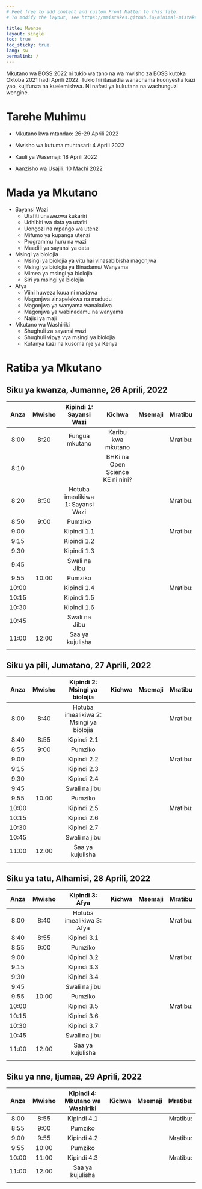 ```yaml
---
# Feel free to add content and custom Front Matter to this file.
# To modify the layout, see https://mmistakes.github.io/minimal-mistakes/docs/layouts/

title: Mwanzo
layout: single
toc: true
toc_sticky: true
lang: sw
permalink: /
---
```


Mkutano wa BOSS 2022 ni tukio wa tano na wa mwisho za BOSS kutoka Oktoba 2021 hadi Aprili 2022.  Tukio hii itasaidia wanachama kuonyesha kazi yao, kujifunza na kuelemishwa. Ni nafasi ya kukutana na wachunguzi wengine.

# Tarehe Muhimu

- Mkutano kwa mtandao: 26-29 Aprili 2022

- Mwisho wa kutuma muhtasari: 4 Aprili 2022

- Kauli ya Wasemaji: 18 Aprili 2022

- Aanzisho wa Usajili: 10 Machi 2022

# Mada ya Mkutano

- Sayansi Wazi
    - Utafiti unawezwa kukariri
    - Udhibiti wa data ya utafiti
    - Uongozi na mpango wa utenzi
    - Mifumo ya kupanga utenzi
    - Programmu huru na wazi
    - Maadili ya sayansi ya data
- Msingi ya biolojia
    - Msingi ya biolojia ya vitu hai vinasabibisha magonjwa
    - Msingi ya biolojia ya Binadamu/ Wanyama
    - Mimea ya msingi ya biolojia
    - Siri ya msingi ya biolojia
- Afya
    - Viini huweza kuua ni madawa
    - Magonjwa zinapelekwa na madudu
    - Magonjwa ya wanyama wanakulwa
    - Magonjwa ya wabinadamu na wanyama
    - Najisi ya maji
- Mkutano wa Washiriki
    - Shughuli za sayansi wazi
    - Shughuli vipya vya msingi ya biolojia
    - Kufanya kazi na kusoma nje ya Kenya

# Ratiba ya Mkutano

## Siku ya kwanza, Jumanne, 26 Aprili, 2022

|Anza |Mwisho |Kipindi 1: Sayansi Wazi|Kichwa|Msemaji|Mratibu|
|:---:|:---:|:---:|:---:|:---:|:---:|
|8:00|8:20|Fungua mkutano|Karibu kwa mkutano| |Mratibu:|
|8:10| | |BHKi na Open Science KE ni nini?| | |
|8:20|8:50|Hotuba imealikiwa 1: Sayansi Wazi| | |Mratibu:|
|8:50|9:00|Pumziko| | | |
|9:00| |Kipindi 1.1| | |Mratibu:|
|9:15| |Kipindi 1.2| | | |
|9:30| |Kipindi 1.3| | | |
|9:45| |Swali na Jibu| | | |
|9:55|10:00|Pumziko| | | |
|10:00| |Kipindi 1.4| | |Mratibu:|
|10:15| |Kipindi 1.5| | | |
|10:30| |Kipindi 1.6| | | |
|10:45| |Swali na Jibu| | | |
|11:00|12:00|Saa ya kujulisha| | | |
| | | | | | |

## Siku ya pili, Jumatano, 27 Aprili, 2022

|Anza |Mwisho |Kipindi 2: Msingi ya biolojia|Kichwa|Msemaji|Mratibu|
|:---:|:---:|:---:|:---:|:---:|:---:|
|8:00|8:40|Hotuba imealikiwa 2: Msingi ya biolojia| | |Mratibu:|
|8:40|8:55|Kipindi 2.1| | | |
|8:55|9:00|Pumziko| | | |
|9:00| |Kipindi 2.2| | |Mratibu:|
|9:15| |Kipindi 2.3| | | |
|9:30| |Kipindi 2.4| | | |
|9:45| |Swali na jibu| | | |
|9:55|10:00|Pumziko| | | |
|10:00| |Kipindi 2.5| | |Mratibu:|
|10:15| |Kipindi 2.6| | | |
|10:30| |Kipindi 2.7| | | |
|10:45| |Swali na jibu| | | |
|11:00|12:00|Saa ya kujulisha| | | |
| | | | | | |

## Siku ya tatu, Alhamisi, 28 Aprili, 2022

|Anza |Mwisho |Kipindi 3: Afya|Kichwa|Msemaji|Mratibu|
|:---:|:---:|:---:|:---:|:---:|:---:|
|8:00|8:40|Hotuba imealikiwa 3: Afya| | |Mratibu:|
|8:40|8:55|Kipindi 3.1| | | |
|8:55|9:00|Pumziko| | | |
|9:00| |Kipindi 3.2| | |Mratibu:|
|9:15| |Kipindi 3.3| | | |
|9:30| |Kipindi 3.4| | | |
|9:45| |Swali na jibu| | | |
|9:55|10:00|Pumziko| | | |
|10:00| |Kipindi 3.5| | |Mratibu:|
|10:15| |Kipindi 3.6| | | |
|10:30| |Kipindi 3.7| | | |
|10:45| |Swali na jibu| | | |
|11:00|12:00|Saa ya kujulisha| | | |
| | | | | | |

## Siku ya nne, Ijumaa, 29 Aprili, 2022

|Anza |Mwisho |Kipindi 4: Mkutano wa Washiriki|Kichwa|Msemaji|Mratibu:|
|:---:|:---:|:---:|:---:|:---:|:---:|
|8:00|8:55|Kipindi 4.1| | |Mratibu:|
|8:55|9:00|Pumziko| | | |
|9:00|9:55|Kipindi 4.2| | |Mratibu:|
|9:55|10:00|Pumziko| | | |
|10:00|11:00|Kipindi 4.3| | |Mratibu:|
|11:00|12:00|Saa ya kujulisha| | | |
| | | | | | |
